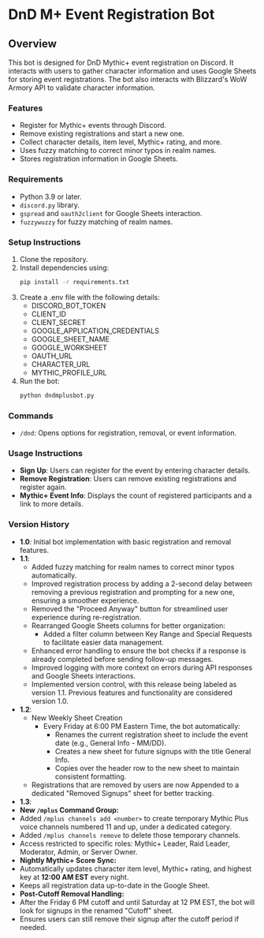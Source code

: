# DnD M+ Event Registration Bot

## Overview
This bot is designed for DnD Mythic+ event registration on Discord. It interacts with users to gather character information and uses Google Sheets for storing event registrations. The bot also interacts with Blizzard's WoW Armory API to validate character information.

### Features
- Register for Mythic+ events through Discord.
- Remove existing registrations and start a new one.
- Collect character details, item level, Mythic+ rating, and more.
- Uses fuzzy matching to correct minor typos in realm names.
- Stores registration information in Google Sheets.

### Requirements
- Python 3.9 or later.
- `discord.py` library.
- `gspread` and `oauth2client` for Google Sheets interaction.
- `fuzzywuzzy` for fuzzy matching of realm names.

### Setup Instructions
1. Clone the repository.
2. Install dependencies using:
   ```bash
   pip install -r requirements.txt
   ```
3. Create a .env file with the following details:
   - DISCORD_BOT_TOKEN
   - CLIENT_ID
   - CLIENT_SECRET
   - GOOGLE_APPLICATION_CREDENTIALS
   - GOOGLE_SHEET_NAME
   - GOOGLE_WORKSHEET
   - OAUTH_URL
   - CHARACTER_URL
   - MYTHIC_PROFILE_URL
4. Run the bot:
   ```bash
   python dndmplusbot.py
   ```

### Commands
- `/dnd`: Opens options for registration, removal, or event information.

### Usage Instructions
- **Sign Up**: Users can register for the event by entering character details.
- **Remove Registration**: Users can remove existing registrations and register again.
- **Mythic+ Event Info**: Displays the count of registered participants and a link to more details.

### Version History
- **1.0**: Initial bot implementation with basic registration and removal features.
- **1.1**: 
  - Added fuzzy matching for realm names to correct minor typos automatically.
  - Improved registration process by adding a 2-second delay between removing a previous registration and prompting for a new one, ensuring a smoother experience.
  - Removed the "Proceed Anyway" button for streamlined user experience during re-registration.
  - Rearranged Google Sheets columns for better organization:
    - Added a filter column between Key Range and Special Requests to facilitate easier data management.
  - Enhanced error handling to ensure the bot checks if a response is already completed before sending follow-up messages.
  - Improved logging with more context on errors during API responses and Google Sheets interactions.
  - Implemented version control, with this release being labeled as version 1.1. Previous features and functionality are considered version 1.0.
- **1.2**: 
  - New Weekly Sheet Creation
	- Every Friday at 6:00 PM Eastern Time, the bot automatically:
		- Renames the current registration sheet to include the event date (e.g., General Info - MM/DD).
		- Creates a new sheet for future signups with the title General Info.
		- Copies over the header row to the new sheet to maintain consistent formatting.
  -	Registrations that are removed by users are now Appended to a dedicated "Removed Signups" sheet for better tracking.
- **1.3**:
- **New `/mplus` Command Group:**
- Added `/mplus channels add <number>` to create temporary Mythic Plus voice channels numbered 11 and up, under a dedicated category.
- Added `/mplus channels remove` to delete those temporary channels.
- Access restricted to specific roles: Mythic+ Leader, Raid Leader, Moderator, Admin, or Server Owner.
- **Nightly Mythic+ Score Sync:**
- Automatically updates character item level, Mythic+ rating, and highest key at **12:00 AM EST** every night.
- Keeps all registration data up-to-date in the Google Sheet.
- **Post-Cutoff Removal Handling:**
- After the Friday 6 PM cutoff and until Saturday at 12 PM EST, the bot will look for signups in the renamed "Cutoff" sheet.
- Ensures users can still remove their signup after the cutoff period if needed.

	
